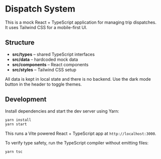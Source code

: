 # Dispatch System

This is a mock React + TypeScript application for managing trip dispatches. It uses Tailwind CSS for a mobile-first UI.

## Structure
- **src/types** – shared TypeScript interfaces
- **src/data** – hardcoded mock data
- **src/components** – React components
- **src/styles** – Tailwind CSS setup

All data is kept in local state and there is no backend. Use the dark mode button in the header to toggle themes.

## Development

Install dependencies and start the dev server using Yarn:

```bash
yarn install
yarn start
```

This runs a Vite powered React + TypeScript app at `http://localhost:3000`.

To verify type safety, run the TypeScript compiler without emitting files:

```bash
yarn tsc
```
